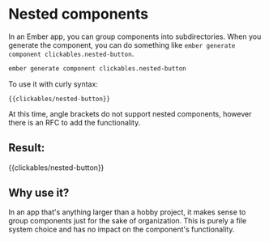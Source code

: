 # Nested components

In an Ember app, you can group components into subdirectories. When you generate the component, you can do something like `ember generate component clickables.nested-button`.

```sh
ember generate component clickables.nested-button
```

To use it with curly syntax:

```
{{clickables/nested-button}}
```

At this time, angle brackets do not support nested components, however there is an RFC to add the functionality.

## Result:

{{clickables/nested-button}}

## Why use it?

In an app that's anything larger than a hobby project, it makes sense to group components just for the sake of organization. This is purely a file system choice and has no impact on the component's functionality.